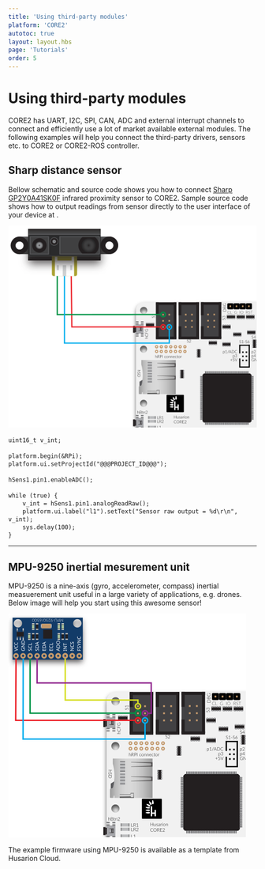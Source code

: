 ```yaml
---
title: 'Using third-party modules'
platform: 'CORE2'
autotoc: true
layout: layout.hbs
page: 'Tutorials'
order: 5
---
```


# Using third-party modules #

CORE2 has UART, I2C, SPI, CAN, ADC and external interrupt channels to connect and efficiently use a lot of market available external modules. 
The following examples will help you connect the third-party drivers, sensors etc. to CORE2 or CORE2-ROS controller.

## Sharp distance sensor ##

Bellow schematic and source code shows you how to connect [Sharp GP2Y0A41SK0F](http://www.sharp-world.com/products/device/lineup/data/pdf/datasheet/gp2y0a41sk_e.pdf "Sharp GP2Y0A41SK0F") infrared proximity sensor to CORE2. Sample source code shows how to output readings from sensor directly to the user interface of your device at [](https://cloud.husarion.com).

<div class="thumb center h200">

![](/src/assets/img/external-modules/sharp.svg)

</div>

```
uint16_t v_int;

platform.begin(&RPi);
platform.ui.setProjectId("@@@PROJECT_ID@@@");

hSens1.pin1.enableADC();

while (true) {
	v_int = hSens1.pin1.analogReadRaw();
	platform.ui.label("l1").setText("Sensor raw output = %d\r\n", v_int);
	sys.delay(100);
}
```

***

## MPU-9250 inertial mesurement unit ##

MPU-9250 is a nine-axis (gyro, accelerometer, compass) inertial measuerement unit useful in a large variety of applications, e.g. drones. Below image will help you start using this awesome sensor!

<div class="thumb center h200">

![](/src/assets/img/external-modules/mpu9250.svg)

</div>

The example firmware using MPU-9250 is available as a template from Husarion Cloud.
